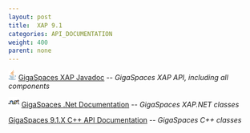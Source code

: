 ```yaml
---
layout: post
title:  XAP 9.1
categories: API_DOCUMENTATION
weight: 400
parent: none
---
```





![](/attachment_files/logos/java_icon.gif) [GigaSpaces XAP Javadoc](http://www.gigaspaces.com/docs/JavaDoc9.1/index.html) -- _GigaSpaces XAP API, including all components_

![](/attachment_files/logos/icon_dotnet.gif) [GigaSpaces .Net Documentation](http://www.gigaspaces.com/docs/dotnetdocs9.1) -- _GigaSpaces XAP.NET classes_

[GigaSpaces 9.1.X C+\+ API Documentation](http://www.gigaspaces.com/docs/cppdocs9.1) -- _GigaSpaces C+\+ classes_

